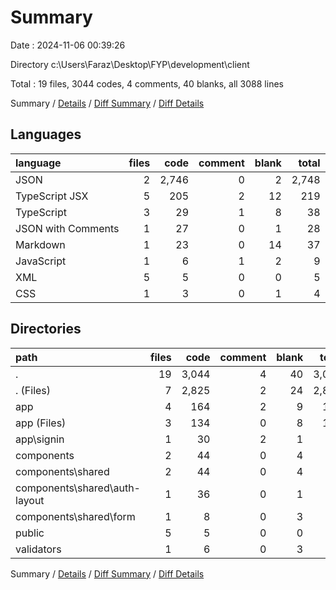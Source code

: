 # Summary

Date : 2024-11-06 00:39:26

Directory c:\\Users\\Faraz\\Desktop\\FYP\\development\\client

Total : 19 files,  3044 codes, 4 comments, 40 blanks, all 3088 lines

Summary / [Details](details.md) / [Diff Summary](diff.md) / [Diff Details](diff-details.md)

## Languages
| language | files | code | comment | blank | total |
| :--- | ---: | ---: | ---: | ---: | ---: |
| JSON | 2 | 2,746 | 0 | 2 | 2,748 |
| TypeScript JSX | 5 | 205 | 2 | 12 | 219 |
| TypeScript | 3 | 29 | 1 | 8 | 38 |
| JSON with Comments | 1 | 27 | 0 | 1 | 28 |
| Markdown | 1 | 23 | 0 | 14 | 37 |
| JavaScript | 1 | 6 | 1 | 2 | 9 |
| XML | 5 | 5 | 0 | 0 | 5 |
| CSS | 1 | 3 | 0 | 1 | 4 |

## Directories
| path | files | code | comment | blank | total |
| :--- | ---: | ---: | ---: | ---: | ---: |
| . | 19 | 3,044 | 4 | 40 | 3,088 |
| . (Files) | 7 | 2,825 | 2 | 24 | 2,851 |
| app | 4 | 164 | 2 | 9 | 175 |
| app (Files) | 3 | 134 | 0 | 8 | 142 |
| app\\signin | 1 | 30 | 2 | 1 | 33 |
| components | 2 | 44 | 0 | 4 | 48 |
| components\\shared | 2 | 44 | 0 | 4 | 48 |
| components\\shared\\auth-layout | 1 | 36 | 0 | 1 | 37 |
| components\\shared\\form | 1 | 8 | 0 | 3 | 11 |
| public | 5 | 5 | 0 | 0 | 5 |
| validators | 1 | 6 | 0 | 3 | 9 |

Summary / [Details](details.md) / [Diff Summary](diff.md) / [Diff Details](diff-details.md)